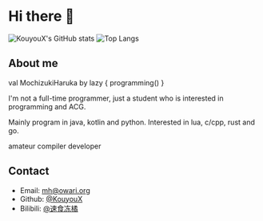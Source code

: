# Hi there 👋

![KouyouX's GitHub stats](https://github-readme-stats.vercel.app/api?username=KouyouX&count_private=true&show_icons=true)
![Top Langs](https://github-readme-stats.vercel.app/api/top-langs/?username=KouyouX&layout=compact)

## About me
val MochizukiHaruka by lazy { programming() }

I'm not a full-time programmer, just a student who is interested in programming and ACG.  

Mainly program in java, kotlin and python. Interested in lua, c/cpp, rust and go.

amateur compiler developer

## Contact
- Email: mh@owari.org
- Github: [@KouyouX](https://github.com/KouyouX/) 
- Bilibili: [@速食冻橘](https://space.bilibili.com/65806374)
